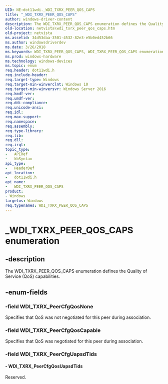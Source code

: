 ```yaml
---
UID: NE:dot11wdi._WDI_TXRX_PEER_QOS_CAPS
title: "_WDI_TXRX_PEER_QOS_CAPS"
author: windows-driver-content
description: The WDI_TXRX_PEER_QOS_CAPS enumeration defines the Quality of Service (QoS) capabilities.
old-location: netvista\wdi_txrx_peer_qos_caps.htm
old-project: netvista
ms.assetid: 34d53daa-3501-4532-82e3-e5b0ed452b66
ms.author: windowsdriverdev
ms.date: 3/26/2018
ms.keywords: WDI_TXRX_PEER_QOS_CAPS, WDI_TXRX_PEER_QOS_CAPS enumeration [Network Drivers Starting with Windows Vista], WDI_TXRX_PeerCfgQosCapable, WDI_TXRX_PeerCfgQosNone, WDI_TXRX_PeerCfgQosUapsdTids, _WDI_TXRX_PEER_QOS_CAPS, dot11wdi/WDI_TXRX_PEER_QOS_CAPS, dot11wdi/WDI_TXRX_PeerCfgQosCapable, dot11wdi/WDI_TXRX_PeerCfgQosNone, dot11wdi/WDI_TXRX_PeerCfgQosUapsdTids, netvista.wdi_txrx_peer_qos_caps, netvista.wifi_txrx_peer_qos_caps
ms.prod: windows-hardware
ms.technology: windows-devices
ms.topic: enum
req.header: dot11wdi.h
req.include-header: 
req.target-type: Windows
req.target-min-winverclnt: Windows 10
req.target-min-winversvr: Windows Server 2016
req.kmdf-ver: 
req.umdf-ver: 
req.ddi-compliance: 
req.unicode-ansi: 
req.idl: 
req.max-support: 
req.namespace: 
req.assembly: 
req.type-library: 
req.lib: 
req.dll: 
req.irql: 
topic_type:
-	APIRef
-	kbSyntax
api_type:
-	HeaderDef
api_location:
-	dot11wdi.h
api_name:
-	WDI_TXRX_PEER_QOS_CAPS
product:
- Windows
targetos: Windows
req.typenames: WDI_TXRX_PEER_QOS_CAPS
---
```


# _WDI_TXRX_PEER_QOS_CAPS enumeration


## -description


The WDI_TXRX_PEER_QOS_CAPS enumeration defines the Quality of Service (QoS) capabilities.


## -enum-fields




### -field WDI_TXRX_PeerCfgQosNone

Specifies that QoS was not negotiated for this peer during association.


### -field WDI_TXRX_PeerCfgQosCapable

Specifies that QoS was negotiated for this peer during association.


### -field WDI_TXRX_PeerCfgUapsdTids




#### - WDI_TXRX_PeerCfgQosUapsdTids

Reserved.

